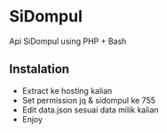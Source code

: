 # SiDompul
Api SiDompul using PHP + Bash


## Instalation
- Extract ke hosting kalian
- Set permission jq & sidompul ke 755
- Edit data.json sesuai data milik kalian
- Enjoy